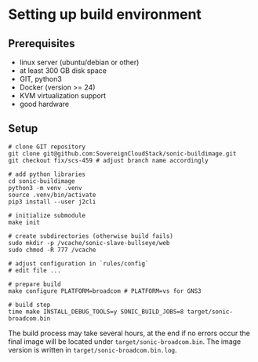 # Setting up build environment

## Prerequisites

- linux server (ubuntu/debian or other)
- at least 300 GB disk space
- GIT, python3
- Docker (version >= 24)
- KVM virtualization support
- good hardware

## Setup

```shell
# clone GIT repository
git clone git@github.com:SovereignCloudStack/sonic-buildimage.git
git checkout fix/scs-459 # adjust branch name accordingly

# add python libraries
cd sonic-buildimage
python3 -m venv .venv
source .venv/bin/activate
pip3 install --user j2cli

# initialize submodule
make init

# create subdirectories (otherwise build fails)
sudo mkdir -p /vcache/sonic-slave-bullseye/web
sudo chmod -R 777 /vcache

# adjust configuration in `rules/config`
# edit file ...

# prepare build
make configure PLATFORM=broadcom # PLATFORM=vs for GNS3

# build step
time make INSTALL_DEBUG_TOOLS=y SONIC_BUILD_JOBS=8 target/sonic-broadcom.bin
```

The build process may take several hours, at the end if no errors occur the final image will be located under `target/sonic-broadcom.bin`. The image version is written in `target/sonic-broadcom.bin.log`.

